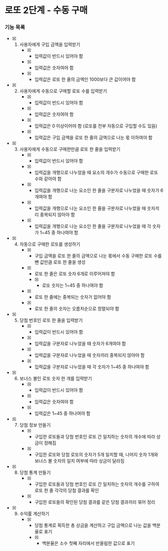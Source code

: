 # 로또 2단계 - 수동 구매

### 기능 목록

- [x] 1. 사용자에게 구입 금액을 입력받기
     - [x] - 입력값이 반드시 있어야 함
     - [x] - 입력값은 숫자여야 함
     - [x] - 입력값은 로또 한 줄의 금액인 1000보다 큰 값이어야 함

- [x] 2. 사용자에게 수동으로 구매할 로또 수를 입력받기
     - [x] - 입력값이 반드시 있어야 함
     - [x] - 입력값은 숫자여야 함
     - [x] - 입력값은 0 이상이어야 함 (로또를 전부 자동으로 구입할 수도 있음)
     - [x] - 입력값은 구입 금액을 로또 한 줄의 금액으로 나눈 몫 이하여야 함

- [x] 3. 사용자에게 수동으로 구매한만큼 로또 한 줄을 입력받기
     - [x] - 입력값이 반드시 있어야 함
     - [x] - 입력값을 개행으로 나누었을 때 요소의 개수가 수동으로 구매한 로또 수와 같아야 함
     - [x] - 입력값을 개행으로 나눈 요소인 한 줄을 구분자로 나누었을 때 숫자가 6개여야 함
     - [x] - 입력값을 개행으로 나눈 요소인 한 줄을 구분자로 나누었을 때 숫자끼리 중복되지 않아야 함
     - [x] - 입력값을 개행으로 나눈 요소인 한 줄을 구분자로 나누었을 때 각 숫자가 1~45 중 하나여야 함

- [x] 4. 자동으로 구매한 로또를 생성하기
     - [x] - 구입 금액을 로또 한 줄의 금액으로 나눈 몫에서 수동 구매한 로또 수를 뺀 값만큼 로또 한 줄을 생성
     - [x] - 로또 한 줄은 로또 숫자 6개로 이루어져야 함
       - [x] - 로또 숫자는 1~45 중 하나여야 함
     - [x] - 로또 한 줄에는 중복되는 숫자가 없어야 함
     - [x] - 로또 한 줄의 숫자는 오름차순으로 정렬되야 함

- [x] 5. 당첨 번호인 로또 한 줄을 입력받기
     - [x] - 입력값이 반드시 있어야 함
     - [x] - 입력값을 구분자로 나누었을 때 숫자가 6개여야 함
     - [x] - 입력값을 구분자로 나누었을 때 숫자끼리 중복되지 않아야 함
     - [x] - 입력값을 구분자로 나누었을 때 각 숫자가 1~45 중 하나여야 함

- [x] 6. 보너스 볼인 로또 숫자 한 개를 입력받기
     - [x] - 입력값이 반드시 있어야 함
     - [x] - 입력값은 숫자여야 함
     - [x] - 입력값은 1~45 중 하나여야 함

- [x] 7. 당첨 정보 만들기
     - [x] - 구입한 로또들과 당첨 번호인 로또 간 일치하는 숫자의 개수에 따라 상금이 정해짐
     - [x] - 구입한 로또와 당첨 로또의 숫자가 5개 일치할 때, 나머지 숫자 1개와 보너스 볼 숫자의 일치 여부에 따라 상금이 달라짐

- [x] 8. 당첨 통계 만들기
     - [x] - 구입한 로또들과 당첨 번호인 로또 간 일치하는 숫자의 개수를 구하여 로또 한 줄 각각의 당첨 결과를 확인
     - [x] - 구입한 로또들의 확인된 당첨 결과를 같은 당첨 결과끼리 묶어 정리

- [x] 9. 수익률 계산하기
     - [x] - 당첨 통계로 획득한 총 상금을 계산하고 구입 금액으로 나눈 값을 백분율로 표기
       - [x] - 백분율은 소수 첫째 자리에서 반올림한 값으로 표기